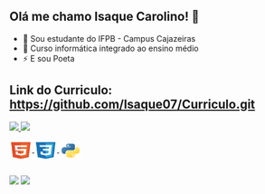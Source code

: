 ## Olá me chamo Isaque Carolino! 👋

- 🌱 Sou estudante do IFPB - Campus Cajazeiras
- 💬 Curso informática integrado ao ensino médio
- ⚡ E sou Poeta
## Link do Curriculo: https://github.com/Isaque07/Curriculo.git
<a href="https://github.com/Isaque07">
  <img height="180em" src="https://github-readme-stats.vercel.app/api?username=Isaque07&show_icons=true&theme=algolia&include_all_commits=true&count_public=true"/>
  <img height="180em" src="https://github-readme-stats-eight-theta.vercel.app/api/top-langs/?username=Isaque07&layout=compact&langs_count=8&theme=algolia"/>

<div style="display: inline_block"><br>
  <img align="center" alt="Isaque-HTML" height="30" width="40" src="https://raw.githubusercontent.com/devicons/devicon/master/icons/html5/html5-original.svg">
  <img align="center" alt="Isaque-CSS" height="30" width="40" src="https://raw.githubusercontent.com/devicons/devicon/master/icons/css3/css3-original.svg">
  <img align="center" alt="Isaque-Python" height="30" width="40" src="https://raw.githubusercontent.com/devicons/devicon/master/icons/python/python-original.svg">
</div>

##
 
<div> 
  <a href="https://instagram.com/isaque.carolino" target="_blank"><img src="https://img.shields.io/badge/-Instagram-%23E4405F?style=for-the-badge&logo=instagram&logoColor=white" target="_blank"></a>
  <a href = "isaquecarolino3@gmail.com"><img src="https://img.shields.io/badge/-Gmail-%23333?style=for-the-badge&logo=gmail&logoColor=white" target="_blank"></a>
</div>
